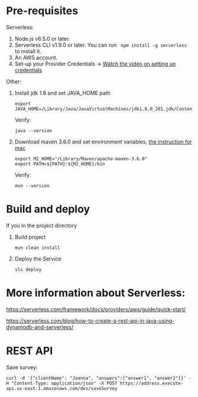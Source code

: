 # Pre-requisites

Serverless:
1. Node.js v6.5.0 or later.
2. Serverless CLI v1.9.0 or later. You can run ``` npm install -g serverless``` to install it.
3. An AWS account. 
4. Set-up your Provider Credentials -> [Watch the video on setting up credentials](https://www.youtube.com/watch?v=KngM5bfpttA)

Other:
1. Install jdk 1.8 and set JAVA_HOME path
    ```
    export JAVA_HOME=/Library/Java/JavaVirtualMachines/jdk1.8.0_201.jdk/Contents/Home
    ```
    
    Verify:
    ```
    java --version
    ```
    
2. Download maven 3.6.0 and set environment variables, [the instruction for mac](https://hathaway.cc/2008/06/how-to-edit-your-path-environment-variables-on-mac/)
    ```
    export M2_HOME="/Library/Maven/apache-maven-3.6.0"
    export PATH=${PATH}:${M2_HOME}/bin
    ```
    
    Verify:
    ```
    mvn --version
    ```
    
# Build and deploy
If you in the project directory
1. Build project
    ```
    mvn clean install
    ```
2. Deploy the Service
    ```
    sls deploy
    ```

# More information about Serverless:

https://serverless.com/framework/docs/providers/aws/guide/quick-start/

https://serverless.com/blog/how-to-create-a-rest-api-in-java-using-dynamodb-and-serverless/


# REST API

Save survey:
```
curl -d '{"clientName": "Joanna", "answers":["answer1", "answer2"]}' -H "Content-Type: application/json" -X POST https://address.execute-api.us-east-1.amazonaws.com/dev/saveSurvey
```